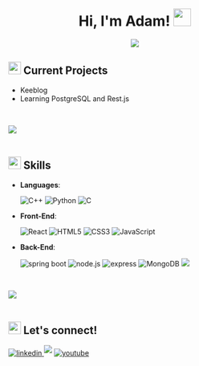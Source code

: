 <h1 align="center"><b>Hi, I'm Adam! </b><img src="https://media.giphy.com/media/hvRJCLFzcasrR4ia7z/giphy.gif" width="35"></h1>
  
<!--  -->
<p align="center">
  <a href="https://github.com/DenverCoder1/readme-typing-svg"><img src="https://readme-typing-svg.herokuapp.com?font=Time+New+Roman&amp;color=cyan&amp;size=25&amp;center=true&amp;vCenter=true&amp;width=600&amp;height=100&amp;lines=Computer+Science+Student+At+UGA;Full-Stack+Developer;Custom+Keyboard+Enthusiast"></a>
</p>
<div style={}>
<h2><img src="https://media3.giphy.com/media/v1.Y2lkPTc5MGI3NjExbXdkMmtibGxyZmlmODdsYnExb2ZrYjMxNWNweW43ZHY1anFvMGNudiZlcD12MV9pbnRlcm5hbF9naWZfYnlfaWQmY3Q9cw/Oj25fisQ3zhukVWY96/giphy.gif" width="25px"> <strong>Current Projects</strong></h2></div>
<p></p>
<ul>
<li>Keeblog</li>
<li>Learning PostgreSQL and Rest.js</li>
</ul>
<br>
<p><img src="https://user-images.githubusercontent.com/73097560/115834477-dbab4500-a447-11eb-908a-139a6edaec5c.gif"><br><br></p>
<h2 id="-skills"><img src="https://media.giphy.com/media/GsSftOXDkxwEs5DOrf/giphy.gif?cid=ecf05e47zyivdq5nf8z16r3tyfthvftotptbk8zgrs4r96fv&ep=v1_stickers_related&rid=giphy.gif&ct=s" width="25px"><b> Skills</b></h2>
<p align="center">
</p><ul>
<li>
<p><strong>Languages</strong>:</p>
<p>
<img src="https://img.shields.io/badge/Java-%23ED8B00.svg?style=for-the-badge&logo=openjdk&logoColor=white" alt="C++">
<img src="https://img.shields.io/badge/Python%20-%2314354C.svg?style=for-the-badge&amp;logo=python&amp;logoColor=white" alt="Python"> <img src="https://img.shields.io/badge/C%20-%232370ED.svg?style=for-the-badge&amp;logo=c&amp;logoColor=white" alt="C"></p>
</li>
</ul>
<ul>
<li>
<p><strong>Front-End</strong>:</p>
<p><img src="https://img.shields.io/badge/React-%2320232a.svg?style=for-the-badge&logo=react&logoColor=%2361DAFB" alt="React">
<img src="https://img.shields.io/badge/HTML5%20-%23E34F26.svg?style=for-the-badge&amp;logo=html5&amp;logoColor=white" alt="HTML5">
<img src="https://img.shields.io/badge/CSS%20-%231572B6.svg?style=for-the-badge&amp;logo=css3&amp;logoColor=white" alt="CSS3">
<img src="https://img.shields.io/badge/JavaScript%20-%23F7DF1E.svg?style=for-the-badge&amp;logo=javascript&amp;logoColor=black" alt="JavaScript"></p>
</li>
</ul>
<ul>
<li>
<p><strong>Back-End</strong>:</p>
<p><img src="https://img.shields.io/badge/Spring%20Boot-6DB33F?logo=springboot&logoColor=fff&style=for-the-badge" alt="spring boot">
<img src="https://img.shields.io/badge/Node.js-6DA55F?logo=node.js&logoColor=white&style=for-the-badge" alt="node.js">
<img src="https://img.shields.io/badge/Express.js-%23404d59.svg?logo=express&logoColor=%2361DAFB&style=for-the-badge" alt="express">
<img src="https://img.shields.io/badge/MongoDB-%234ea94b.svg?logo=mongodb&logoColor=white&style=for-the-badge" alt="MongoDB">
<img src="https://img.shields.io/badge/MySQL-4479A1?logo=mysql&logoColor=fff&style=for-the-badge"></p>
</li>
</ul>
<br>
<p><img src="https://user-images.githubusercontent.com/73097560/115834477-dbab4500-a447-11eb-908a-139a6edaec5c.gif"><br><br></p>
<h2 id="-skills"><img src="https://media.giphy.com/media/i00Ho1s3v7BVQ5qBLp/giphy.gif?cid=ecf05e47zyivdq5nf8z16r3tyfthvftotptbk8zgrs4r96fv&ep=v1_stickers_related&rid=giphy.gif&ct=s" width="25px"><b> Let's connect!</b></h2>
<div align="left">
<a href="https://linkedin.com/in/adambrams" target="_blank">
<img src="https://img.shields.io/badge/linkedin:  adambrams-%2300acee.svg?color=405DE6&amp;style=for-the-badge&amp;logo=linkedin&amp;logoColor=white" alt="linkedin" style="margin-bottom: 5px;">
</a>
<img src="https://img.shields.io/badge/Discord: ducky04-%235865F2.svg?&logo=discord&logoColor=white&style=for-the-badge" style="margin-bottom: 5px;">
<a href="https://youtube.com/@duckkeebs"><img src="https://img.shields.io/badge/YouTube: Duck Keebs-%23FF0000.svg?logo=YouTube&logoColor=white&style=for-the-badge" alt="youtube" style="margin-bottom: 5px;">
</a>
</div>
<br>
